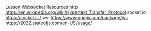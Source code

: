 Lesson
Websocket
Resources
http https://en.wikipedia.org/wiki/Hypertext_Transfer_Protocol
socket io https://socket.io/
ws: https://www.npmjs.com/package/ws
https://2022.stateofjs.com/en-US/usage/
